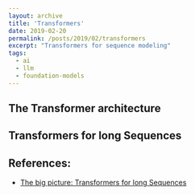 ```yaml
---
layout: archive
title: 'Transformers'
date: 2019-02-20
permalink: /posts/2019/02/transformers
excerpt: "Transformers for sequence modeling"
tags:
  - ai
  - llm
  - foundation-models
---
```


## The Transformer architecture

## Transformers for long Sequences

## References:
- [The big picture: Transformers for long Sequences](https://medium.com/@lukas.noebauer/the-big-picture-transformers-for-long-sequences-890cc0e7613b)


